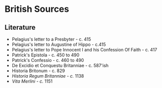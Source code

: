 # British Sources

## Literature

* Pelagius's  letter to a Presbyter - c. 415
* Pelagius's  letter to Augustine of Hippo - c.415
* Pelagius's letter  to Pope Innocent I and his  Confession Of Faith - c. 417
* Patrick's Epistola - c. 450 to 490
* Patrick's Confessio - c. 460 to 490
* De Excidio et Conquestu Britanniae - c. 587'ish
* Historia Britonum - c. 829
*  _Historia Regum Britanniae - c._ 1138
* _Vita Merlini - c._ 1151

